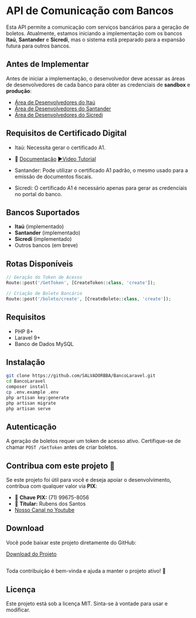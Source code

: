 # API de Comunicação com Bancos

Esta API permite a comunicação com serviços bancários para a geração de boletos. Atualmente, estamos iniciando a implementação com os bancos **Itaú**, **Santander** e **Sicredi**, mas o sistema está preparado para a expansão futura para outros bancos.

## Antes de Implementar

Antes de iniciar a implementação, o desenvolvedor deve acessar as áreas de desenvolvedores de cada banco para obter as credenciais de **sandbox** e **produção**:

- [Área de Desenvolvedores do Itaú](https://developer.itau.com.br/)
- [Área de Desenvolvedores do Santander](https://developer.santander.com.br/)
- [Área de Desenvolvedores do Sicredi](https://www.sicredi.com.br/site/developers/)



 
## Requisitos de Certificado Digital

- Itaú: Necessita gerar o certificado A1.
- 📕 [Documentação](https://devportal-portalassets-hom.cloud.itau.com.br/curl.mp4)
<a href="https://devportal.itau.com.br/certificado-dinamico" target="_blank">▶️[Video Tutorial](https://devportal.itau.com.br/certificado-dinamico)</a>


- Santander: Pode utilizar o certificado A1 padrão, o mesmo usado para a emissão de documentos fiscais.
- Sicredi: O certificado A1 é necessário apenas para gerar as credenciais no portal do banco.


## Bancos Suportados

- **Itaú** (implementado)
- **Santander** (implementado)
- **Sicredi** (implementado)
- Outros bancos (em breve)

## Rotas Disponíveis

```php
// Geração do Token de Acesso
Route::post('/GetToken', [CreateToken::class, 'create']);

// Criação de Boleto Bancário
Route::post('/boleto/create', [CreateBoleto::class, 'create']);
```

## Requisitos

- PHP 8+
- Laravel 9+
- Banco de Dados MySQL

## Instalação

```sh
git clone https://github.com/SALVADORBBA/BancoLaravel.git
cd BancoLaravel
composer install
cp .env.example .env
php artisan key:generate
php artisan migrate
php artisan serve
```

## Autenticação

A geração de boletos requer um token de acesso ativo. Certifique-se de chamar `POST /GetToken` antes de criar boletos.

## Contribua com este projeto 💙

Se este projeto foi útil para você e deseja apoiar o desenvolvimento, contribua com qualquer valor via **PIX**:

- 📱 **Chave PIX:** (71) 99675-8056
- 🏦 **Titular:** Rubens dos Santos
- [Nosso Canal no Youtube](https://www.youtube.com/@DEVELOPERAPI-BR)

## Download

Você pode baixar este projeto diretamente do GitHub:

[Download do Projeto](https://github.com/SALVADORBBA/BancoLaravel/archive/refs/heads/main.zip)

##

Toda contribuição é bem-vinda e ajuda a manter o projeto ativo! 🚀

## Licença

Este projeto está sob a licença MIT. Sinta-se à vontade para usar e modificar.
